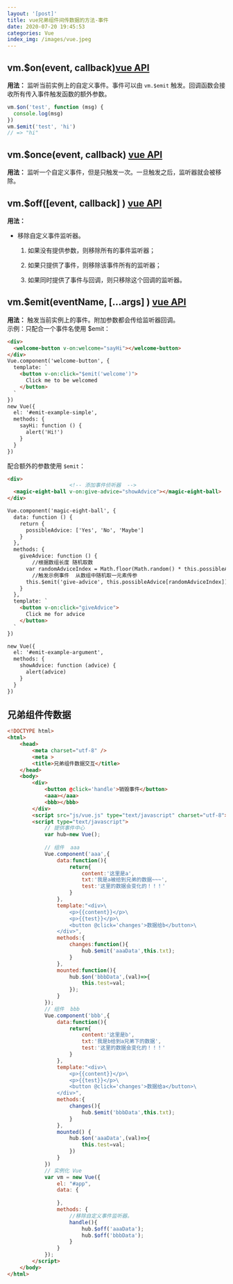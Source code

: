 ```yaml
---
layout: '[post]'
title: vue兄弟组件间传数据的方法-事件
date: 2020-07-20 19:45:53
categories: Vue
index_img: /images/vue.jpeg
---
```



vm.$on(event, callback)[vue API](https://cn.vuejs.org/v2/api/#vm-on)
--------------------------------------------------------------------
<!-- more -->
**用法：** 监听当前实例上的自定义事件。事件可以由 `vm.$emit` 触发。回调函数会接收所有传入事件触发函数的额外参数。

```js
vm.$on('test', function (msg) {
  console.log(msg)
})
vm.$emit('test', 'hi')
// => "hi"
```

vm.$once(event, callback) [vue API](https://cn.vuejs.org/v2/api/#vm-once)
-------------------------------------------------------------------------

**用法：** 监听一个自定义事件，但是只触发一次。一旦触发之后，监听器就会被移除。

vm.$off([event, callback] ) [vue API](https://cn.vuejs.org/v2/api/#vm-off)
--------------------------------------------------------------------------

**用法：**

*   移除自定义事件监听器。
    1.  如果没有提供参数，则移除所有的事件监听器；
        
    2.  如果只提供了事件，则移除该事件所有的监听器；
        
    3.  如果同时提供了事件与回调，则只移除这个回调的监听器。
        

vm.$emit(eventName, […args] ) [vue API](https://cn.vuejs.org/v2/api/#vm-emit)
-----------------------------------------------------------------------------

**用法：** 触发当前实例上的事件。附加参数都会传给监听器回调。  
示例：只配合一个事件名使用 $emit：

```html
<div>
  <welcome-button v-on:welcome="sayHi"></welcome-button>
</div>
Vue.component('welcome-button', {
  template: `
    <button v-on:click="$emit('welcome')">
      Click me to be welcomed
    </button>
  `
})
new Vue({
  el: '#emit-example-simple',
  methods: {
    sayHi: function () {
      alert('Hi!')
    }
  }
})
```

配合额外的参数使用 `$emit`：

```html
<div>
					<!-- 添加事件侦听器  -->
  <magic-eight-ball v-on:give-advice="showAdvice"></magic-eight-ball>
</div>

Vue.component('magic-eight-ball', {
  data: function () {
    return {
      possibleAdvice: ['Yes', 'No', 'Maybe']
    }
  },
  methods: {
    giveAdvice: function () {
    	//根据数组长度 随机取数
      var randomAdviceIndex = Math.floor(Math.random() * this.possibleAdvice.length)
      	//触发示例事件  从数组中随机取一元素传参
      this.$emit('give-advice', this.possibleAdvice[randomAdviceIndex])
    }
  },
  template: `
    <button v-on:click="giveAdvice">
      Click me for advice
    </button>
  `
})

new Vue({
  el: '#emit-example-argument',
  methods: {
    showAdvice: function (advice) {
      alert(advice)
    }
  }
})
```

兄弟组件传数据
-------

```html
<!DOCTYPE html>
<html>
	<head>
		<meta charset="utf-8" />
		<meta >
		<title>兄弟组件数据交互</title>
	</head>
	<body>
		<div>
			<button @click='handle'>销毁事件</button>
			<aaa></aaa>
			<bbb></bbb>
		</div>
		<script src="js/vue.js" type="text/javascript" charset="utf-8"></script>
		<script type="text/javascript">
			// 提供事件中心
			var hub=new Vue();
			
			// 组件  aaa
			Vue.component('aaa',{
				data:function(){
					return{
						content:'这里是a',
						txt:'我是a被给到兄弟的数据~~~',
						test:'这里的数据会变化的！！！'
					}
				},
				template:"<div>\
					<p>{{content}}</p>\
					<p>{{test}}</p>\
					<button @click='changes'>数据给b</button>\
				</div>",
				methods:{
					changes:function(){
						hub.$emit('aaaData',this.txt);
					}
				},
				mounted:function(){
					hub.$on('bbbData',(val)=>{
						this.test=val;
					});
				}
			});
			// 组件  bbb
			Vue.component('bbb',{
				data:function(){
					return{
						content:'这里是b',
						txt:'我是b给到a兄弟下的数据',
						test:'这里的数据会变化的！！！'
					}
				},
				template:"<div>\
					<p>{{content}}</p>\
					<p>{{test}}</p>\
					<button @click='changes'>数据给a</button>\
				</div>",
				methods:{
					changes(){
						hub.$emit('bbbData',this.txt);
					}
				},
				mounted() {
					hub.$on('aaaData',(val)=>{
						this.test=val;
					})
				}
			})
			// 实例化 Vue
			var vm = new Vue({
				el: "#app",
				data: {
					
				},
				methods: {
					//移除自定义事件监听器。
					handle(){
						hub.$off('aaaData');
						hub.$off('bbbData');
					}
				}
			});
		</script>
	</body>
</html>
```